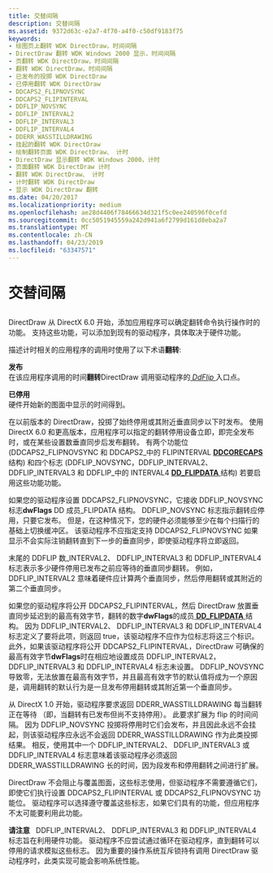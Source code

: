 ```yaml
---
title: 交替间隔
description: 交替间隔
ms.assetid: 9372d63c-e2a7-4f70-a4f0-c50df9183f75
keywords:
- 绘图页上翻转 WDK DirectDraw，时间间隔
- DirectDraw 翻转 WDK Windows 2000 显示，时间间隔
- 页翻转 WDK DirectDraw，时间间隔
- 翻转 WDK DirectDraw，时间间隔
- 已发布的投掷 WDK DirectDraw
- 已停用翻转 WDK DirectDraw
- DDCAPS2_FLIPNOVSYNC
- DDCAPS2_FLIPINTERVAL
- DDFLIP_NOVSYNC
- DDFLIP_INTERVAL2
- DDFLIP_INTERVAL3
- DDFLIP_INTERVAL4
- DDERR_WASSTILLDRAWING
- 挂起的翻转 WDK DirectDraw
- 绘制翻转页面 WDK DirectDraw、 计时
- DirectDraw 显示翻转 WDK Windows 2000，计时
- 页面翻转 WDK DirectDraw 计时
- 翻转 WDK DirectDraw、 计时
- 计时翻转 WDK DirectDraw
- 显示 WDK DirectDraw 翻转
ms.date: 04/20/2017
ms.localizationpriority: medium
ms.openlocfilehash: ae28d4406f78466634d321f5c0ee240596f0cefd
ms.sourcegitcommit: 0cc5051945559a242d941a6f2799d161d8eba2a7
ms.translationtype: MT
ms.contentlocale: zh-CN
ms.lasthandoff: 04/23/2019
ms.locfileid: "63347571"
---
```

# <a name="flip-intervals"></a>交替间隔


## <span id="ddk_flip_intervals_gg"></span><span id="DDK_FLIP_INTERVALS_GG"></span>


DirectDraw 从 DirectX 6.0 开始，添加应用程序可以确定翻转命令执行操作时的功能。 支持这些功能，可以添加到现有的驱动程序，具体取决于硬件功能。

描述计时相关的应用程序的调用时使用了以下术语**翻转**:

<span id="Posted"></span><span id="posted"></span><span id="POSTED"></span>**发布**  
在该应用程序调用的时间**翻转**DirectDraw 调用驱动程序的[ *DdFlip* ](https://msdn.microsoft.com/library/windows/hardware/ff549306)入口点。

<span id="Retired"></span><span id="retired"></span><span id="RETIRED"></span>**已停用**  
硬件开始新的图面中显示的时间得到。

在以前版本的 DirectDraw，投掷了始终停用或其附近垂直同步以下时发布。 使用 DirectX 6.0 和更高版本，应用程序可以指定的翻转停用设备立即，即完全发布时，或在某些设置数垂直同步后发布翻转。 有两个功能位 (DDCAPS2\_FLIPNOVSYNC 和 DDCAPS2\_中的 FLIPINTERVAL [ **DDCORECAPS** ](https://msdn.microsoft.com/library/windows/hardware/ff549248)结构) 和四个标志 (DDFLIP\_NOVSYNC，DDFLIP\_INTERVAL2、 DDFLIP\_INTERVAL3 和 DDFLIP\_中的 INTERVAL4 [ **DD\_FLIPDATA** ](https://msdn.microsoft.com/library/windows/hardware/ff551520)结构) 若要启用这些功能功能。

如果您的驱动程序设置 DDCAPS2\_FLIPNOVSYNC，它接收 DDFLIP\_NOVSYNC 标志**dwFlags** DD 成员\_FLIPDATA 结构。 DDFLIP\_NOVSYNC 标志指示翻转应停用，只要它发布。 但是，在这种情况下，您的硬件必须能够至少在每个扫描行的基础上切换缓冲区。 该驱动程序不应指定支持 DDCAPS2\_FLIPNOVSYNC 如果显示不会实际注销翻转直到下一步的垂直同步，即使驱动程序将立即返回。

末尾的 DDFLIP 数\_INTERVAL2、 DDFLIP\_INTERVAL3 和 DDFLIP\_INTERVAL4 标志表示多少硬件停用已发布之前应等待的垂直同步翻转。 例如，DDFLIP\_INTERVAL2 意味着硬件应计算两个垂直同步，然后停用翻转或其附近的第二个垂直同步。

如果您的驱动程序将公开 DDCAPS2\_FLIPINTERVAL，然后 DirectDraw 放置垂直同步延迟到的最高有效字节，翻转的数字**dwFlags**的成员[ **DD\_FLIPDATA** ](https://msdn.microsoft.com/library/windows/hardware/ff551520)结构。 因为 DDFLIP\_INTERVAL2、 DDFLIP\_INTERVAL3 和 DDFLIP\_INTERVAL4 标志定义了要将此项，则返回 true，该驱动程序不应作为位标志将这三个标识。 此外，如果该驱动程序将公开 DDCAPS2\_FLIPINTERVAL，DirectDraw 可确保的最高有效字节**dwFlags**时在相应地设置成员 DDFLIP\_INTERVAL2，DDFLIP\_INTERVAL3 和 DDFLIP\_INTERVAL4 标志未设置。 DDFLIP\_NOVSYNC 导致零，无法放置在最高有效字节，并且最高有效字节的默认值将成为一个原因是，调用翻转的默认行为是一旦发布停用翻转或其附近第一个垂直同步。

从 DirectX 1.0 开始，驱动程序要求返回 DDERR\_WASSTILLDRAWING 每当翻转正在等待 （即，当翻转有已发布但尚不支持停用）。 此要求扩展为 flip 的时间间隔。 因为 DDFLIP\_NOVSYNC 投掷将停用时它们会发布，并且因此永远不会挂起，则该驱动程序应永远不会返回 DDERR\_WASSTILLDRAWING 作为此类投掷结果。 相反，使用其中一个 DDFLIP\_INTERVAL2、 DDFLIP\_INTERVAL3 或 DDFLIP\_INTERVAL4 标志意味着该驱动程序必须返回 DDERR\_WASSTILLDRAWING 长的时间，因为段发布和停用翻转之间进行扩展。

DirectDraw 不会阻止与覆盖图面，这些标志使用，但驱动程序不需要遵循它们，即使它们执行设置 DDCAPS2\_FLIPINTERVAL 或 DDCAPS2\_FLIPNOVSYNC 功能位。 驱动程序可以选择遵守覆盖这些标志，如果它们具有的功能，但应用程序不太可能要利用此功能。

**请注意**   DDFLIP\_INTERVAL2、 DDFLIP\_INTERVAL3 和 DDFLIP\_INTERVAL4 标志旨在利用硬件功能。 驱动程序不应尝试通过循环在驱动程序，直到翻转可以停用的请求模拟这些标志。 因为重要的操作系统互斥锁持有调用 DirectDraw 驱动程序时，此类实现可能会影响系统性能。

 

 

 





